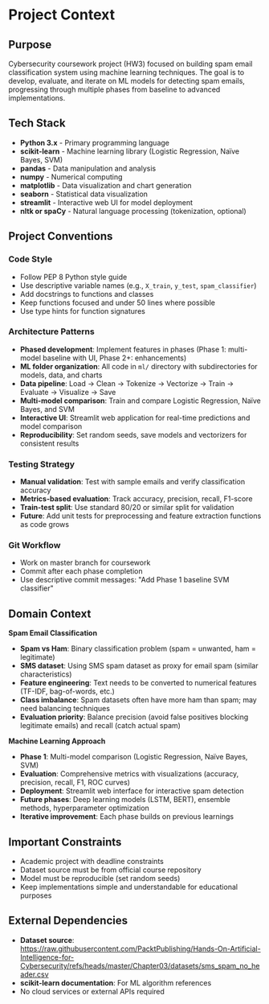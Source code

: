 # Project Context

## Purpose
Cybersecurity coursework project (HW3) focused on building spam email classification system using machine learning techniques. The goal is to develop, evaluate, and iterate on ML models for detecting spam emails, progressing through multiple phases from baseline to advanced implementations.

## Tech Stack
- **Python 3.x** - Primary programming language
- **scikit-learn** - Machine learning library (Logistic Regression, Naïve Bayes, SVM)
- **pandas** - Data manipulation and analysis
- **numpy** - Numerical computing
- **matplotlib** - Data visualization and chart generation
- **seaborn** - Statistical data visualization
- **streamlit** - Interactive web UI for model deployment
- **nltk or spaCy** - Natural language processing (tokenization, optional)

## Project Conventions

### Code Style
- Follow PEP 8 Python style guide
- Use descriptive variable names (e.g., `X_train`, `y_test`, `spam_classifier`)
- Add docstrings to functions and classes
- Keep functions focused and under 50 lines where possible
- Use type hints for function signatures

### Architecture Patterns
- **Phased development**: Implement features in phases (Phase 1: multi-model baseline with UI, Phase 2+: enhancements)
- **ML folder organization**: All code in `ml/` directory with subdirectories for models, data, and charts
- **Data pipeline**: Load → Clean → Tokenize → Vectorize → Train → Evaluate → Visualize → Save
- **Multi-model comparison**: Train and compare Logistic Regression, Naïve Bayes, and SVM
- **Interactive UI**: Streamlit web application for real-time predictions and model comparison
- **Reproducibility**: Set random seeds, save models and vectorizers for consistent results

### Testing Strategy
- **Manual validation**: Test with sample emails and verify classification accuracy
- **Metrics-based evaluation**: Track accuracy, precision, recall, F1-score
- **Train-test split**: Use standard 80/20 or similar split for validation
- **Future**: Add unit tests for preprocessing and feature extraction functions as code grows

### Git Workflow
- Work on master branch for coursework
- Commit after each phase completion
- Use descriptive commit messages: "Add Phase 1 baseline SVM classifier"

## Domain Context
**Spam Email Classification**
- **Spam vs Ham**: Binary classification problem (spam = unwanted, ham = legitimate)
- **SMS dataset**: Using SMS spam dataset as proxy for email spam (similar characteristics)
- **Feature engineering**: Text needs to be converted to numerical features (TF-IDF, bag-of-words, etc.)
- **Class imbalance**: Spam datasets often have more ham than spam; may need balancing techniques
- **Evaluation priority**: Balance precision (avoid false positives blocking legitimate emails) and recall (catch actual spam)

**Machine Learning Approach**
- **Phase 1**: Multi-model comparison (Logistic Regression, Naïve Bayes, SVM)
- **Evaluation**: Comprehensive metrics with visualizations (accuracy, precision, recall, F1, ROC curves)
- **Deployment**: Streamlit web interface for interactive spam detection
- **Future phases**: Deep learning models (LSTM, BERT), ensemble methods, hyperparameter optimization
- **Iterative improvement**: Each phase builds on previous learnings

## Important Constraints
- Academic project with deadline constraints
- Dataset source must be from official course repository
- Model must be reproducible (set random seeds)
- Keep implementations simple and understandable for educational purposes

## External Dependencies
- **Dataset source**: https://raw.githubusercontent.com/PacktPublishing/Hands-On-Artificial-Intelligence-for-Cybersecurity/refs/heads/master/Chapter03/datasets/sms_spam_no_header.csv
- **scikit-learn documentation**: For ML algorithm references
- No cloud services or external APIs required
